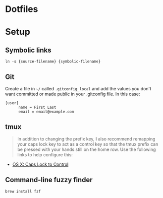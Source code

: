 # Dotfiles

# Setup
## Symbolic links
`ln -s {source-filename} {symbolic-filename}`

## Git
Create a file in `~/` called `.gitconfig_local` and add the values you don't want committed or made public in your .gitconfig file. In this case:

    [user]
          name = First Last
          email = email@example.com

## tmux
> In addition to changing the prefix key, I also recommend remapping your caps lock key to act as a control key so that the tmux prefix can be pressed with your hands still on the home row. Use the following links to help configure this:
+ [OS X: Caps Lock to Control](https://stackoverflow.com/questions/162896/emacs-on-mac-os-x-leopard-key-bindings)

## Command-line fuzzy finder
`brew install fzf`
